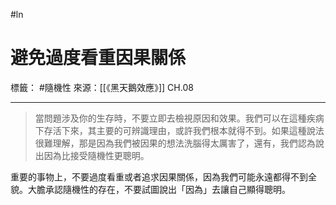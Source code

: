 #ln 
# 避免過度看重因果關係
標籤： #隨機性
來源：[[《黑天鵝效應》]] CH.08

---

> 當問題涉及你的生存時，不要立即去檢視原因和效果。我們可以在這種疾病下存活下來，其主要的可辨識理由，或許我們根本就得不到。如果這種說法很難理解，那是因為我們被因果的想法洗腦得太厲害了，還有，我們認為說出因為比接受隨機性更聰明。 

重要的事物上，不要過度看重或者追求因果關係，因為我們可能永遠都得不到全貌。大膽承認隨機性的存在，不要試圖說出「因為」去讓自己顯得聰明。
